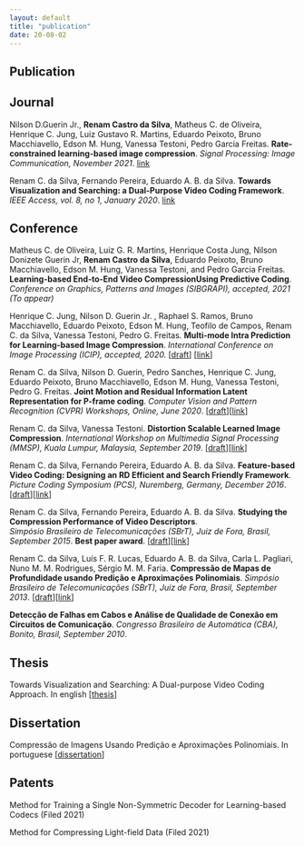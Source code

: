 ```yaml
---
layout: default
title: "publication"
date: 20-08-02
---
```


## Publication

## Journal

Nilson D.Guerin Jr., **Renam Castro da Silva**, Matheus C. de Oliveira, Henrique C. Jung, Luiz Gustavo R. Martins, Eduardo Peixoto, Bruno Macchiavello, Edson M. Hung, Vanessa Testoni, Pedro Garcia Freitas. **Rate-constrained learning-based image compression**. *Signal Processing: Image Communication, November 2021*. [link](https://www.sciencedirect.com/science/article/abs/pii/S0923596521002691)


Renam C. da Silva, Fernando Pereira, Eduardo A. B. da Silva. **Towards Visualization and Searching: a Dual-Purpose Video Coding Framework**. *IEEE Access, vol. 8, no 1, January 2020*. [link](https://ieeexplore.ieee.org/document/8960377)

## Conference

Matheus C. de Oliveira, Luiz G. R. Martins, Henrique Costa Jung, Nilson Donizete Guerin Jr, **Renam Castro da Silva**, Eduardo Peixoto, Bruno Macchiavello, Edson M. Hung, Vanessa Testoni, and Pedro Garcia Freitas. **Learning-based End-to-End Video CompressionUsing Predictive Coding**. *Conference on Graphics, Patterns and Images (SIBGRAPI), accepted, 2021 (To appear)* 

Henrique C. Jung, Nilson D. Guerin Jr. , Raphael S. Ramos, Bruno Macchiavello, Eduardo Peixoto, Edson M. Hung, Teofilo de Campos, Renam C. da Silva, Vanessa Testoni, Pedro G. Freitas. **Multi-mode Intra Prediction for Learning-based Image Compression**. *International Conference on Image Processing (ICIP), accepted, 2020.* [[draft](../publication/2020/icip_2020.pdf)] [[link](https://ieeexplore.ieee.org/document/9191108)]

Renam C. da Silva, Nilson D. Guerin, Pedro Sanches, Henrique C. Jung, Eduardo Peixoto, Bruno Macchiavello, Edson M. Hung, Vanessa Testoni, Pedro G. Freitas. **Joint Motion and Residual Information Latent Representation for P-frame coding**. *Computer Vision and Pattern Recognition (CVPR) Workshops, Online, June 2020*. [[draft](../publication/2020/cvprw_2020.pdf)][[link](https://ieeexplore.ieee.org/document/9151027)]

Renam C. da Silva, Vanessa Testoni. **Distortion Scalable Learned Image Compression**. *International Workshop on Multimedia Signal Processing (MMSP), Kuala Lumpur, Malaysia, September 2019*. [[draft](../publication/2019/mmsp_2019.pdf)][[link](https://ieeexplore.ieee.org/document/8901769)]

Renam C. da Silva, Fernando Pereira, Eduardo A. B. da Silva. **Feature-based Video Coding: Designing an RD Efficient and Search Friendly Framework**. *Picture Coding Symposium (PCS), Nuremberg, Germany, December 2016*. [[draft](../publication/2016/pcs2016.pdf)][[link](https://ieeexplore.ieee.org/abstract/document/7906353)]

Renam C. da Silva, Fernando Pereira, Eduardo A. B. da Silva. **Studying the Compression Performance of Video Descriptors**.   
*Simpósio Brasileiro de Telecomunicações (SBrT), Juiz de Fora, Brasil, September 2015*. **Best paper award**. [[draft](../publication/2015/srbr_2015.pdf)][[link](https://biblioteca.sbrt.org.br/articles/383)]


Renam C. da Silva, Luı́s F. R. Lucas, Eduardo A. B. da Silva, Carla L. Pagliari, Nuno M. M. Rodrigues, Sérgio M. M. Faria. **Compressão de Mapas de Profundidade usando Predição e Aproximações Polinomiais**. *Simpósio Brasileiro de Telecomunicações (SBrT), Juiz de Fora, Brasil, September 2013*. [[draft](../publication/2013/sbrt_2013.pdf)][[link](https://biblioteca.sbrt.org.br/articles/963)]


**Detecção de Falhas em Cabos e Análise de Qualidade de Conexão em Circuitos de Comunicação**. *Congresso Brasileiro de Automática (CBA), Bonito, Brasil, September 2010*.

## Thesis

Towards Visualization and Searching: A Dual-purpose Video Coding Approach. In english [[thesis](./thesis/thesis.pdf)]

## Dissertation

Compressão de Imagens Usando Predição e Aproximações Polinomiais. In portuguese [[dissertation](../publication/dissertation/dissertacao.pdf)]


## Patents

Method for Training a Single Non-Symmetric Decoder for Learning-based Codecs (Filed 2021)

Method for Compressing Light-field Data (Filed 2021)
